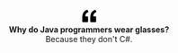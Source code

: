 <p align="center">
<img width="25px" src="./assets/quote.png">
<br/>
<strong align="center">Why do Java programmers wear glasses?</strong>
<br/>
<span align="center">Because they don&#39;t C#.</span>
</p>
